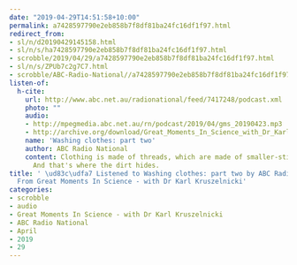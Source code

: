 ```yaml
---
date: "2019-04-29T14:51:58+10:00"
permalink: a7428597790e2eb858b7f8df81ba24fc16df1f97.html
redirect_from:
- sl/n/d20190429145158.html
- sl/n/s/ha7428597790e2eb858b7f8df81ba24fc16df1f97.html
- scrobble/2019/04/29/a7428597790e2eb858b7f8df81ba24fc16df1f97.html
- sl/n/s/ZPUb7c2g7C7.html
- scrobble/ABC-Radio-National//a7428597790e2eb858b7f8df81ba24fc16df1f97.html
listen-of:
  h-cite:
    url: http://www.abc.net.au/radionational/feed/7417248/podcast.xml
    photo: ""
    audio:
    - http://mpegmedia.abc.net.au/rn/podcast/2019/04/gms_20190423.mp3
    - http://archive.org/download/Great_Moments_In_Science_with_Dr_Karl_Kruszelnicki-Podcast-by-ABC_Radio_National/Washing_clothes_part_two.mp3
    name: 'Washing clothes: part two'
    author: ABC Radio National
    content: Clothing is made of threads, which are made of smaller-still fibres.
      And that's where the dirt hides.
title: ' \ud83c\udfa7 Listened to Washing clothes: part two by ABC Radio National
  From Great Moments In Science - with Dr Karl Kruszelnicki'
categories:
- scrobble
- audio
- Great Moments In Science - with Dr Karl Kruszelnicki
- ABC Radio National
- April
- 2019
- 29
---
```

